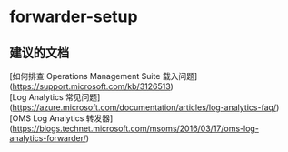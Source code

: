 
<properties
    pageTitle="forwarder-setup"
    description="与转发器设置相关的问题"
    service="microsoft.operationalinsights"
    resource="operationalinsightsaccounts"
    authors="adoylemsft"
    displayorder=""
    selfHelpType="generic"
    supportTopicIds="32536665"
    resourceTags=""
    productPesIds="15725"
    cloudEnvironments="public, Blackforest, Fairfax"
/>


# forwarder-setup


## **建议的文档**
[如何排查 Operations Management Suite 载入问题] (https://support.microsoft.com/kb/3126513) <br>
[Log Analytics 常见问题] (https://azure.microsoft.com/documentation/articles/log-analytics-faq/) <br>
[OMS Log Analytics 转发器] (https://blogs.technet.microsoft.com/msoms/2016/03/17/oms-log-analytics-forwarder/)


<!--HONumber=Oct16_HO5-->


